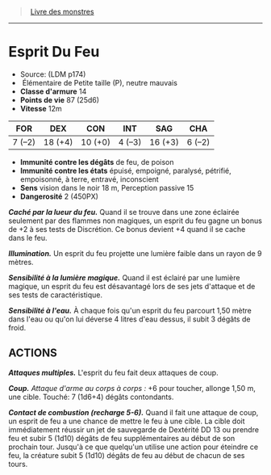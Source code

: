 ﻿> [Livre des monstres](tome_of_beasts.md)

---

# Esprit Du Feu

- Source: (LDM p174)
-  Élémentaire de Petite taille (P), neutre mauvais
- **Classe d'armure** 14
- **Points de vie** 87 (25d6)
- **Vitesse** 12m

|FOR|DEX|CON|INT|SAG|CHA|
|---|---|---|---|---|---|
|7 (–2)|18 (+4)|10 (+0)|4 (–3)|16 (+3)|6 (–2)|

- **Immunité contre les dégâts** de feu, de poison
- **Immunité contre les états** épuisé, empoigné, paralysé, pétrifié, empoisonné, à terre, entravé, inconscient
- **Sens** vision dans le noir 18 m, Perception passive 15
- **Dangerosité** 2 (450PX)

**_Caché par la lueur du feu._** Quand il se trouve dans une zone éclairée seulement par des flammes non magiques, un esprit du feu gagne un bonus de +2 à ses tests de Discrétion. Ce bonus devient +4 quand il se cache dans le feu.

**_Illumination._** Un esprit du feu projette une lumière faible dans un rayon de 9 mètres.

**_Sensibilité à la lumière magique._** Quand il est éclairé par une lumière magique, un esprit du feu est désavantagé lors de ses jets d'attaque et de ses tests de caractéristique.

**_Sensibilité à l'eau._** À chaque fois qu'un esprit du feu parcourt 1,50 mètre dans l'eau ou qu'on lui déverse 4 litres d'eau dessus, il subit 3 dégâts de froid.

## ACTIONS

**_Attaques multiples._** L'esprit du feu fait deux attaques de coup.

**_Coup._** _Attaque d'arme au corps à corps :_ +6 pour toucher, allonge 1,50 m, une cible. Touché: 7 (1d6+4) dégâts contondants.

**_Contact de combustion (recharge 5-6)._** Quand il fait une attaque de coup, un esprit de feu a une chance de mettre le feu à une cible. La cible doit immédiatement réussir un jet de sauvegarde de Dextérité DD 13 ou prendre feu et subir 5 (1d10) dégâts de feu supplémentaires au début de son prochain tour. Jusqu'à ce que quelqu'un utilise une action pour éteindre ce feu, la créature subit 5 (1d10) dégâts de feu au début de chacun de ses tours.

